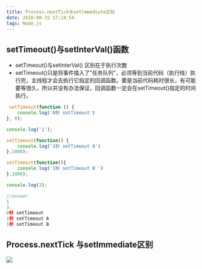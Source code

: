 ```yaml
---
title: Process.nextTick与setlmmediate区别
date: 2016-08-15 17:14:54
tags: Node.js
---
```


## setTimeout()与setInterVal()函数
- setTimeout()与setInterVal() 区别在于执行次数
- setTimeout()只是将事件插入了"任务队列"，必须等到当前代码（执行栈）执行完，主线程才会去执行它指定的回调函数。要是当前代码耗时很长，有可能要等很久，所以并没有办法保证，回调函数一定会在setTimeout()指定的时间执行。
````    javascript
 setTimeout(function () {
    console.log('0秒 setTimeout')
}, 0);

console.log('1');

setTimeout(function() {
    console.log('1秒 setTimeout A')
},1000);

setTimeout(function(){
    console.log('1秒 setTimeout B ')
},1000);

console.log(3);

//answer
1
3
0秒 setTimeout
1秒 setTimeout A
1秒 setTimeout B 
````

## Process.nextTick 与setImmediate区别
![](1.jpeg)

## 

